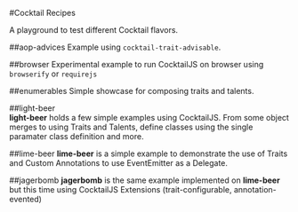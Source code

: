 #Cocktail Recipes

A playground to test different Cocktail flavors.

##aop-advices
Example using `cocktail-trait-advisable`.

##browser
Experimental example to run CocktailJS on browser using `browserify` or `requirejs`

##enumerables
Simple showcase for composing traits and talents.

##light-beer  
**light-beer** holds a few simple examples using CocktailJS. From some object merges to using Traits and Talents, define classes using the single paramater class definition and more.

##lime-beer
**lime-beer** is a simple example to demonstrate the use of Traits and Custom Annotations to use EventEmitter as a Delegate.

##jagerbomb
**jagerbomb** is the same example implemented on **lime-beer** but this time using CocktailJS Extensions (trait-configurable, annotation-evented)